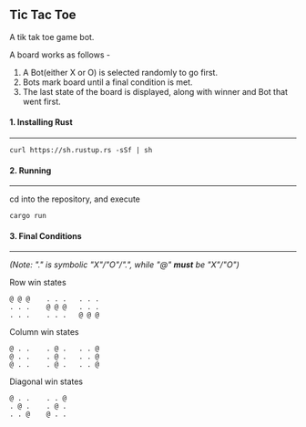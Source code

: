Tic Tac Toe
-------------------
A tik tak toe game bot.

A board works as follows -
  1. A Bot(either X or O) is selected randomly to go first.
  2. Bots mark board until a final condition is met.
  3. The last state of the board is displayed, along with winner and Bot that went first.


#### 1. Installing Rust
------------
```
curl https://sh.rustup.rs -sSf | sh
```

#### 2. Running
----------
cd into the repository, and execute
```
cargo run
```

#### 3. Final Conditions
--------

*(Note: "." is symbolic "X"/"O"/".", while "@" **must** be "X"/"O")*

Row win states
```
@ @ @    . . .   . . .
. . .    @ @ @   . . .
. . .    . . .   @ @ @
```

Column win states
```
@ . .    . @ .   . . @
@ . .    . @ .   . . @
@ . .    . @ .   . . @
```

Diagonal win states
```
@ . .    . . @   
. @ .    . @ .    
. . @    @ . .   
```